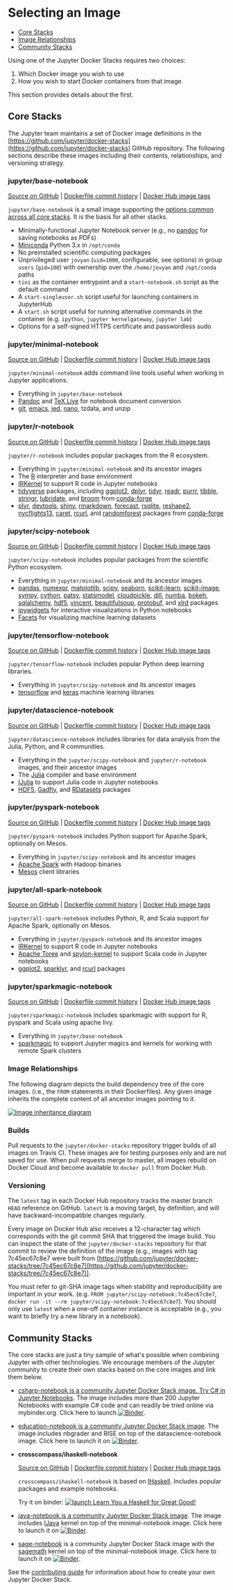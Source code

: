 # Selecting an Image

* [Core Stacks](#core-stacks)
* [Image Relationships](#image-relationships)
* [Community Stacks](#community-stacks)

Using one of the Jupyter Docker Stacks requires two choices:

1. Which Docker image you wish to use
2. How you wish to start Docker containers from that image

This section provides details about the first.

## Core Stacks

The Jupyter team maintains a set of Docker image definitions in the [https://github.com/jupyter/docker-stacks](https://github.com/jupyter/docker-stacks) GitHub repository. The following sections describe these images including their contents, relationships, and versioning strategy.

### jupyter/base-notebook

[Source on GitHub](https://github.com/jupyter/docker-stacks/tree/master/base-notebook)
| [Dockerfile commit history](https://github.com/jupyter/docker-stacks/commits/master/base-notebook/Dockerfile)
| [Docker Hub image tags](https://hub.docker.com/r/jupyter/base-notebook/tags/)

`jupyter/base-notebook` is a small image supporting the [options common across all core stacks](common.md). It is the basis for all other stacks.

* Minimally-functional Jupyter Notebook server (e.g., no [pandoc](https://pandoc.org/) for saving notebooks as PDFs)
* [Miniconda](https://conda.io/miniconda.html) Python 3.x in `/opt/conda`
* No preinstalled scientific computing packages
* Unprivileged user `jovyan` (`uid=1000`, configurable, see options) in group `users` (`gid=100`) with ownership over the `/home/jovyan` and `/opt/conda` paths
* `tini` as the container entrypoint and a `start-notebook.sh` script as the default command
* A `start-singleuser.sh` script useful for launching containers in JupyterHub
* A `start.sh` script useful for running alternative commands in the container (e.g. `ipython`, `jupyter kernelgateway`, `jupyter lab`)
* Options for a self-signed HTTPS certificate and passwordless sudo

### jupyter/minimal-notebook

[Source on GitHub](https://github.com/jupyter/docker-stacks/tree/master/minimal-notebook)
| [Dockerfile commit history](https://github.com/jupyter/docker-stacks/commits/master/minimal-notebook/Dockerfile)
| [Docker Hub image tags](https://hub.docker.com/r/jupyter/minimal-notebook/tags/)

`jupyter/minimal-notebook` adds command line tools useful when working in Jupyter applications.

* Everything in `jupyter/base-notebook`
* [Pandoc](http://pandoc.org) and [TeX Live](https://www.tug.org/texlive/) for notebook document conversion
* [git](https://git-scm.com/), [emacs](https://www.gnu.org/software/emacs/), [jed](https://www.jedsoft.org/jed/), [nano](https://www.nano-editor.org/), tzdata, and unzip

### jupyter/r-notebook

[Source on GitHub](https://github.com/jupyter/docker-stacks/tree/master/r-notebook)
| [Dockerfile commit history](https://github.com/jupyter/docker-stacks/commits/master/r-notebook/Dockerfile)
| [Docker Hub image tags](https://hub.docker.com/r/jupyter/r-notebook/tags/)

`jupyter/r-notebook` includes popular packages from the R ecosystem.

* Everything in `jupyter/minimal-notebook` and its ancestor images
* The [R](https://www.r-project.org/) interpreter and base environment
* [IRKernel](https://irkernel.github.io/) to support R code in Jupyter notebooks
* [tidyverse](https://www.tidyverse.org/) packages, including [ggplot2](http://ggplot2.org/), [dplyr](http://dplyr.tidyverse.org/), [tidyr](http://tidyr.tidyverse.org/), [readr](http://readr.tidyverse.org/), [purrr](http://purrr.tidyverse.org/), [tibble](http://tibble.tidyverse.org/), [stringr](http://stringr.tidyverse.org/), [lubridate](http://lubridate.tidyverse.org/), and [broom](https://cran.r-project.org/web/packages/broom/vignettes/broom.html) from [conda-forge](https://conda-forge.github.io/feedstocks)
* [plyr](https://cran.r-project.org/web/packages/plyr/index.html), [devtools](https://cran.r-project.org/web/packages/devtools/index.html), [shiny](https://shiny.rstudio.com/), [rmarkdown](http://rmarkdown.rstudio.com/), [forecast](https://cran.r-project.org/web/packages/forecast/forecast.pdf), [rsqlite](https://cran.r-project.org/web/packages/RSQLite/index.html), [reshape2](https://cran.r-project.org/web/packages/reshape2/reshape2.pdf), [nycflights13](https://cran.r-project.org/web/packages/nycflights13/index.html), [caret](http://topepo.github.io/caret/index.html), [rcurl](https://cran.r-project.org/web/packages/RCurl/index.html), and [randomforest](https://cran.r-project.org/web/packages/randomForest/randomForest.pdf) packages from [conda-forge](https://conda-forge.github.io/feedstocks)

### jupyter/scipy-notebook

[Source on GitHub](https://github.com/jupyter/docker-stacks/tree/master/scipy-notebook)
| [Dockerfile commit history](https://github.com/jupyter/docker-stacks/commits/master/scipy-notebook/Dockerfile)
| [Docker Hub image tags](https://hub.docker.com/r/jupyter/scipy-notebook/tags/)

`jupyter/scipy-notebook` includes popular packages from the scientific Python ecosystem.

* Everything in `jupyter/minimal-notebook` and its ancestor images
* [pandas](https://pandas.pydata.org/), [numexpr](https://github.com/pydata/numexpr), [matplotlib](https://matplotlib.org/), [scipy](https://www.scipy.org/), [seaborn](https://seaborn.pydata.org/), [scikit-learn](http://scikit-learn.org/stable/), [scikit-image](http://scikit-image.org/), [sympy](http://www.sympy.org/en/index.html), [cython](http://cython.org/), [patsy](https://patsy.readthedocs.io/en/latest/), [statsmodel](http://www.statsmodels.org/stable/index.html), [cloudpickle](https://github.com/cloudpipe/cloudpickle), [dill](https://pypi.python.org/pypi/dill), [numba](https://numba.pydata.org/), [bokeh](https://bokeh.pydata.org/en/latest/), [sqlalchemy](https://www.sqlalchemy.org/), [hdf5](http://www.h5py.org/), [vincent](http://vincent.readthedocs.io/en/latest/), [beautifulsoup](https://www.crummy.com/software/BeautifulSoup/), [protobuf](https://developers.google.com/protocol-buffers/docs/pythontutorial), and [xlrd](http://www.python-excel.org/) packages
* [ipywidgets](https://ipywidgets.readthedocs.io/en/stable/) for interactive visualizations in Python notebooks
* [Facets](https://github.com/PAIR-code/facets) for visualizing machine learning datasets

### jupyter/tensorflow-notebook

[Source on GitHub](https://github.com/jupyter/docker-stacks/tree/master/tensorflow-notebook)
| [Dockerfile commit history](https://github.com/jupyter/docker-stacks/commits/master/tensorflow-notebook/Dockerfile)
| [Docker Hub image tags](https://hub.docker.com/r/jupyter/tensorflow-notebook/tags/)

`jupyter/tensorflow-notebook` includes popular Python deep learning libraries.

* Everything in `jupyter/scipy-notebook` and its ancestor images
* [tensorflow](https://www.tensorflow.org/) and [keras](https://keras.io/) machine learning libraries

### jupyter/datascience-notebook

[Source on GitHub](https://github.com/jupyter/docker-stacks/tree/master/datascience-notebook)
| [Dockerfile commit history](https://github.com/jupyter/docker-stacks/commits/master/datascience-notebook/Dockerfile)
| [Docker Hub image tags](https://hub.docker.com/r/jupyter/datascience-notebook/tags/)

`jupyter/datascience-notebook` includes libraries for data analysis from the Julia, Python, and R communities.

* Everything in the `jupyter/scipy-notebook` and `jupyter/r-notebook` images, and their ancestor images
* The [Julia](https://julialang.org/) compiler and base environment
* [IJulia](https://github.com/JuliaLang/IJulia.jl) to support Julia code in Jupyter notebooks
* [HDF5](https://github.com/JuliaIO/HDF5.jl), [Gadfly](http://gadflyjl.org/stable/), and [RDatasets](https://github.com/johnmyleswhite/RDatasets.jl) packages

### jupyter/pyspark-notebook

[Source on GitHub](https://github.com/jupyter/docker-stacks/tree/master/pyspark-notebook)
| [Dockerfile commit history](https://github.com/jupyter/docker-stacks/commits/master/pyspark-notebook/Dockerfile)
| [Docker Hub image tags](https://hub.docker.com/r/jupyter/pyspark-notebook/tags/)

`jupyter/pyspark-notebook` includes Python support for Apache Spark, optionally on Mesos.

* Everything in `jupyter/scipy-notebook` and its ancestor images
* [Apache Spark](https://spark.apache.org/) with Hadoop binaries
* [Mesos](http://mesos.apache.org/) client libraries

### jupyter/all-spark-notebook

[Source on GitHub](https://github.com/jupyter/docker-stacks/tree/master/all-spark-notebook)
| [Dockerfile commit history](https://github.com/jupyter/docker-stacks/commits/master/all-spark-notebook/Dockerfile)
| [Docker Hub image tags](https://hub.docker.com/r/jupyter/all-spark-notebook/tags/)

`jupyter/all-spark-notebook` includes Python, R, and Scala support for Apache Spark, optionally on Mesos.

* Everything in `jupyter/pyspark-notebook` and its ancestor images
* [IRKernel](https://irkernel.github.io/) to support R code in Jupyter notebooks
* [Apache Toree](https://toree.apache.org/) and [spylon-kernel](https://github.com/maxpoint/spylon-kernel) to support Scala code in Jupyter notebooks
* [ggplot2](http://ggplot2.org/), [sparklyr](http://spark.rstudio.com/), and [rcurl](https://cran.r-project.org/web/packages/RCurl/index.html) packages

### jupyter/sparkmagic-notebook

[Source on GitHub](https://github.com/jupyter/docker-stacks/tree/master/sparkmagic-notebook)
| [Dockerfile commit history](https://github.com/jupyter/docker-stacks/commits/master/sparkmagic-notebook/Dockerfile)
| [Docker Hub image tags](https://hub.docker.com/r/jupyter/sparkmagic-notebook/tags/)

`jupyter/sparkmagic-notebook` includes sparkmagic with support for R, pyspark and Scala using apache livy.

* Everything in `jupyter/base-notebook`
* [sparkmagic](https://github.com/jupyter-incubator/sparkmagic) to support Jupyter magics and kernels for working with remote Spark clusters

### Image Relationships

The following diagram depicts the build dependency tree of the core images. (i.e., the `FROM` statements in their Dockerfiles). Any given image inherits the complete content of all ancestor images pointing to it.

[![Image inheritance diagram](../images/inherit.svg)](http://interactive.blockdiag.com/?compression=deflate&src=eJyFzTEPgjAQhuHdX9Gws5sQjGzujsaYKxzmQrlr2msMGv-71K0srO_3XGud9NNA8DSfgzESCFlBSdi0xkvQAKTNugw4QnL6GIU10hvX-Zh7Z24OLLq2SjaxpvP10lX35vCf6pOxELFmUbQiUz4oQhYzMc3gCrRt2cWe_FKosmSjyFHC6OS1AwdQWCtyj7sfh523_BI9hKlQ25YdOFdv5fcH0kiEMA)

### Builds

Pull requests to the `jupyter/docker-stacks` repository trigger builds of all images on Travis CI. These images are for testing purposes only and are not saved for use. When pull requests merge to master, all images rebuild on Docker Cloud and become available to `docker pull` from Docker Hub.

### Versioning

The `latest` tag in each Docker Hub repository tracks the master branch `HEAD` reference on GitHub. `latest` is a moving target, by definition, and will have backward-incompatible changes regularly.

Every image on Docker Hub also receives a 12-character tag which corresponds with the git commit SHA that triggered the image build. You can inspect the state of the `jupyter/docker-stacks` repository for that commit to review the definition of the image (e.g., images with tag 7c45ec67c8e7 were built from [https://github.com/jupyter/docker-stacks/tree/7c45ec67c8e7](https://github.com/jupyter/docker-stacks/tree/7c45ec67c8e7)).

You must refer to git-SHA image tags when stability and reproducibility are important in your work. (e.g. `FROM jupyter/scipy-notebook:7c45ec67c8e7`, `docker run -it --rm jupyter/scipy-notebook:7c45ec67c8e7`). You should only use `latest` when a one-off container instance is acceptable (e.g., you want to briefly try a new library in a notebook).

## Community Stacks

The core stacks are just a tiny sample of what's possible when combining Jupyter with other technologies. We encourage members of the Jupyter community to create their own stacks based on the core images and link them below.

* [csharp-notebook is a community Jupyter Docker Stack image. Try C# in Jupyter Notebooks](https://github.com/tlinnet/csharp-notebook). The image includes more than 200 Jupyter Notebooks with example C# code and can readily be tried online via mybinder.org. Click here to launch [![Binder](https://mybinder.org/badge_logo.svg)](https://mybinder.org/v2/gh/tlinnet/csharp-notebook/master).

* [education-notebook is a community Jupyter Docker Stack image](https://github.com/umsi-mads/education-notebook). The image includes nbgrader and RISE on top of the datascience-notebook image. Click here to launch it on [![Binder](https://mybinder.org/badge_logo.svg)](https://mybinder.org/v2/gh/umsi-mads/education-notebook/master).

* __crosscompass/ihaskell-notebook__

  [Source on GitHub](https://github.com/jamesdbrock/ihaskell-notebook)
  | [Dockerfile commit history](https://github.com/jamesdbrock/ihaskell-notebook/commits/master/Dockerfile)
  | [Docker Hub image tags](https://hub.docker.com/r/crosscompass/ihaskell-notebook/tags)

  `crosscompass/ihaskell-notebook` is based on [IHaskell](https://github.com/gibiansky/IHaskell). Includes popular packages and example notebooks.

  Try it on binder: [![launch Learn You a Haskell for Great Good!](https://mybinder.org/badge_logo.svg)](https://mybinder.org/v2/gh/jamesdbrock/learn-you-a-haskell-notebook/master?urlpath=lab/tree/learn_you_a_haskell/00-preface.ipynb)

* [java-notebook is a community Jupyter Docker Stack image](https://github.com/jbindinga/java-notebook). The image includes [IJava](https://github.com/SpencerPark/IJava) kernel on top of the minimal-notebook image. Click here to launch it on [![Binder](https://mybinder.org/badge_logo.svg)](https://mybinder.org/v2/gh/jbindinga/java-notebook/master).

* [sage-notebook](https://github.com/sharpTrick/sage-notebook) is a community Jupyter Docker Stack image with the [sagemath](https://sagemath.org) kernel on top of the minimal-notebook image. Click here to launch it on [![Binder](https://mybinder.org/badge_logo.svg)](https://mybinder.org/v2/gh/sharpTrick/sage-notebook/master).

See the [contributing guide](../contributing/stacks.md) for information about how to create your own Jupyter Docker Stack.
